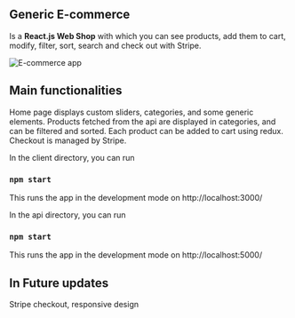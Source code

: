 ## Generic E-commerce
Is a **React.js Web Shop** with which you can see products, add them to cart, modify, filter, sort, search and check out with Stripe.

<img src="https://i.ibb.co/kQMknhJ/Screenshot-from-2022-06-29-15-33-27.png" alt="E-commerce app">

## Main functionalities
Home page displays custom sliders, categories, and some generic elements.
Products fetched from the api are displayed in categories, and can be filtered and sorted.
Each product can be added to cart using redux.
Checkout is managed by Stripe.


In the client directory, you can run
### `npm start`
This runs the app in the development mode on http://localhost:3000/

In the api directory, you can run
### `npm start`
This runs the app in the development mode on http://localhost:5000/

## In Future updates
Stripe checkout, responsive design
